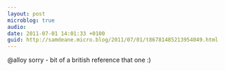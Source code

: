 ```yaml
---
layout: post
microblog: true
audio: 
date: 2011-07-01 14:01:33 +0100
guid: http://samdeane.micro.blog/2011/07/01/t86781485213954049.html
---
```

@alloy sorry - bit of a british reference that one :)
